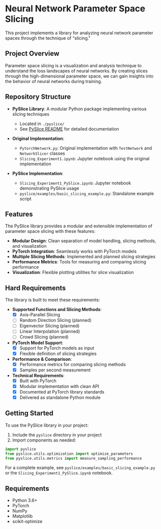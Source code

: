 # Neural Network Parameter Space Slicing

This project implements a library for analyzing neural network parameter spaces through the technique of "slicing."

## Project Overview

Parameter space slicing is a visualization and analysis technique to understand the loss landscapes of neural networks. By creating slices through the high-dimensional parameter space, we can gain insights into the behavior of neural networks during training.

## Repository Structure

- **PySlice Library**: A modular Python package implementing various slicing techniques
  - Located in `./pyslice/`
  - See [PySlice README](./pyslice/README.md) for detailed documentation

- **Original Implementation**:
  - `PytorchNetwork.py`: Original implementation with `TestNetwork` and `NetworkSlicer` classes
  - `Slicing_Experiment1.ipynb`: Jupyter notebook using the original implementation

- **PySlice Implementation**:
  - `Slicing_Experiment1_PySlice.ipynb`: Jupyter notebook demonstrating PySlice usage
  - `pyslice/examples/basic_slicing_example.py`: Standalone example script

## Features

The PySlice library provides a modular and extensible implementation of parameter space slicing with these features:

- **Modular Design**: Clean separation of model handling, slicing methods, and visualization
- **PyTorch Integration**: Seamlessly works with PyTorch models
- **Multiple Slicing Methods**: Implemented and planned slicing strategies
- **Performance Metrics**: Tools for measuring and comparing slicing performance
- **Visualization**: Flexible plotting utilities for slice visualization

## Hard Requirements

The library is built to meet these requirements:

- **Supported Functions and Slicing Methods**:
  - [x] Axis-Parallel Slicing
  - [ ] Random Direction Slicing (planned)
  - [ ] Eigenvector Slicing (planned)
  - [ ] Linear Interpolation (planned)
  - [ ] Crowd Slicing (planned)

- **PyTorch Model Support**:
  - [x] Support for PyTorch models as input
  - [x] Flexible definition of slicing strategies

- **Performance & Comparison**:
  - [x] Performance metrics for comparing slicing methods
  - [x] Samples per second measurement

- **Technical Requirements**:
  - [x] Built with PyTorch
  - [x] Modular implementation with clean API
  - [x] Documented at PyTorch library standards
  - [x] Delivered as standalone Python module

## Getting Started

To use the PySlice library in your project:

1. Include the `pyslice` directory in your project
2. Import components as needed:

```python
import pyslice
from pyslice.utils.optimization import optimize_parameters
from pyslice.utils.metrics import measure_sampling_performance
```

For a complete example, see `pyslice/examples/basic_slicing_example.py` or the `Slicing_Experiment1_PySlice.ipynb` notebook.

## Requirements

- Python 3.6+
- PyTorch
- NumPy
- Matplotlib
- scikit-optimize